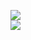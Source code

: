 [![](https://img.shields.io/badge/Made%20With-Github%20Spray-lightgrey.svg?style=for-the-badge&logo=github)](https://github.com/Annihil/github-spray#30008)  
[![](https://i.imgur.com/2DrTn0Z.gif)](https://github.com/Annihil/github-spray)